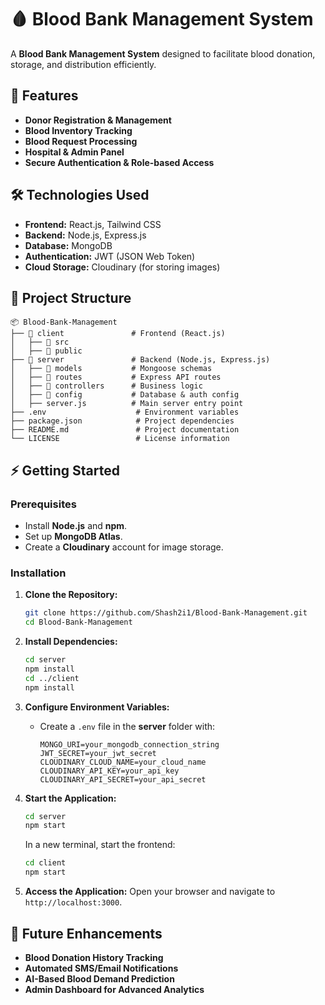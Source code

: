 # 🩸 Blood Bank Management System

A **Blood Bank Management System** designed to facilitate blood donation, storage, and distribution efficiently.

## 🚀 Features

- **Donor Registration & Management**
- **Blood Inventory Tracking**
- **Blood Request Processing**
- **Hospital & Admin Panel**
- **Secure Authentication & Role-based Access**

## 🛠️ Technologies Used

- **Frontend:** React.js, Tailwind CSS
- **Backend:** Node.js, Express.js
- **Database:** MongoDB
- **Authentication:** JWT (JSON Web Token)
- **Cloud Storage:** Cloudinary (for storing images)

## 📂 Project Structure

```
📦 Blood-Bank-Management
├── 📁 client               # Frontend (React.js)
│   ├── 📁 src
│   ├── 📁 public
├── 📁 server               # Backend (Node.js, Express.js)
│   ├── 📁 models           # Mongoose schemas
│   ├── 📁 routes           # Express API routes
│   ├── 📁 controllers      # Business logic
│   ├── 📁 config           # Database & auth config
│   ├── server.js          # Main server entry point
├── .env                    # Environment variables
├── package.json            # Project dependencies
├── README.md               # Project documentation
└── LICENSE                 # License information
```

## ⚡ Getting Started

### Prerequisites

- Install **Node.js** and **npm**.
- Set up **MongoDB Atlas**.
- Create a **Cloudinary** account for image storage.

### Installation

1. **Clone the Repository:**
   ```bash
   git clone https://github.com/Shash2i1/Blood-Bank-Management.git
   cd Blood-Bank-Management
   ```

2. **Install Dependencies:**
   ```bash
   cd server
   npm install
   cd ../client
   npm install
   ```

3. **Configure Environment Variables:**
   - Create a `.env` file in the **server** folder with:
     ```env
     MONGO_URI=your_mongodb_connection_string
     JWT_SECRET=your_jwt_secret
     CLOUDINARY_CLOUD_NAME=your_cloud_name
     CLOUDINARY_API_KEY=your_api_key
     CLOUDINARY_API_SECRET=your_api_secret
     ```

4. **Start the Application:**
   ```bash
   cd server
   npm start
   ```
   In a new terminal, start the frontend:
   ```bash
   cd client
   npm start
   ```

5. **Access the Application:**
   Open your browser and navigate to `http://localhost:3000`.

## 🎯 Future Enhancements

- **Blood Donation History Tracking**
- **Automated SMS/Email Notifications**
- **AI-Based Blood Demand Prediction**
- **Admin Dashboard for Advanced Analytics**

